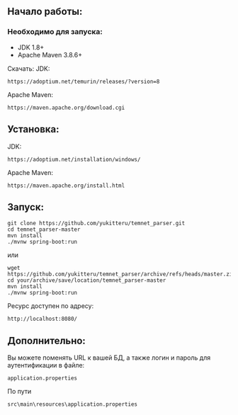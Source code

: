 ## Начало работы:

### Необходимо для запуска:
- JDK 1.8+
- Apache Maven 3.8.6+ 

Скачать:
JDK:
```
https://adoptium.net/temurin/releases/?version=8
```
Apache Maven:
```
https://maven.apache.org/download.cgi
```
## Установка:
JDK:
```
https://adoptium.net/installation/windows/
```

Apache Maven:
```
https://maven.apache.org/install.html
```


## Запуск:
```shell
git clone https://github.com/yukitteru/temnet_parser.git
cd temnet_parser-master
mvn install
./mvnw spring-boot:run
```
или
```
wget https://github.com/yukitteru/temnet_parser/archive/refs/heads/master.zip
cd your/archive/save/location/temnet_parser-master
mvn install
./mvnw spring-boot:run
```

Ресурс доступен по адресу:
```
http://localhost:8080/
```

## Дополнительно:
Вы можете поменять URL к вашей БД, а также логин и пароль для аутентификации в файле: 
```
application.properties
```
По пути
```
src\main\resources\application.properties
```
